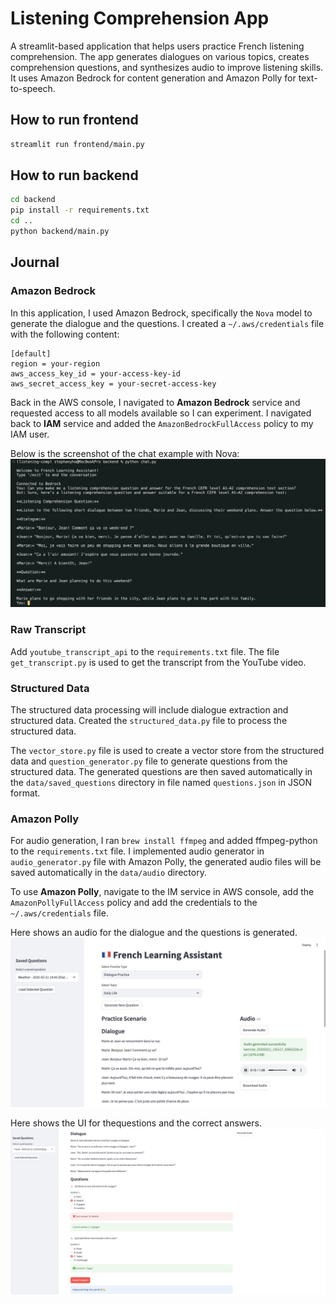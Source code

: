 # Listening Comprehension App

A streamlit-based application that helps users practice French listening comprehension. The app generates dialogues on various topics, creates comprehension questions, and synthesizes audio to improve listening skills. It uses Amazon Bedrock for content generation and Amazon Polly for text-to-speech.

## How to run frontend

```sh
streamlit run frontend/main.py
```

## How to run backend

```sh
cd backend
pip install -r requirements.txt
cd ..
python backend/main.py
```

## Journal

### Amazon Bedrock

In this application, I used Amazon Bedrock, specifically the `Nova` model to generate the dialogue and the questions. I created a `~/.aws/credentials` file with the following content:

```text
[default]
region = your-region
aws_access_key_id = your-access-key-id
aws_secret_access_key = your-secret-access-key
```

Back in the AWS console, I navigated to **Amazon Bedrock** service and requested access to all models available so I can experiment. I navigated back to **IAM** service and added the `AmazonBedrockFullAccess` policy to my IAM user.

Below is the screenshot of the chat example with Nova:
![Chat with Nova](assets/chat-with-nova.png)

### Raw Transcript

Add `youtube_transcript_api` to the `requirements.txt` file. The file `get_transcript.py` is used to get the transcript from the YouTube video.

### Structured Data

The structured data processing will include dialogue extraction and structured data. Created the `structured_data.py` file to process the structured data.

The `vector_store.py` file is used to create a vector store from the structured data and `question_generator.py` file to generate questions from the structured data. The generated questions are then saved automatically in the `data/saved_questions` directory in file named `questions.json` in JSON format.

### Amazon Polly

For audio generation, I ran `brew install ffmpeg` and added ffmpeg-python to the `requirements.txt` file. I implemented audio generator in `audio_generator.py` file with Amazon Polly, the generated audio files will be saved automatically in the `data/audio` directory.

To use **Amazon Polly**, navigate to the IM service in AWS console, add the `AmazonPollyFullAccess` policy and add the credentials to the `~/.aws/credentials` file.

Here shows an audio for the dialogue and the questions is generated.
![Listening Comprehension App](assets/listening-comp-ui-1.png)

Here shows the UI for thequestions and the correct answers.
![Listening Comprehension App](assets/listening-comp-ui-2.png)
